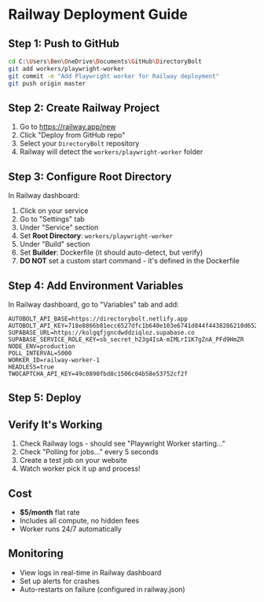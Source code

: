 # Railway Deployment Guide

## Step 1: Push to GitHub

```bash
cd C:\Users\Ben\OneDrive\Documents\GitHub\DirectoryBolt
git add workers/playwright-worker
git commit -m "Add Playwright worker for Railway deployment"
git push origin master
```

## Step 2: Create Railway Project

1. Go to https://railway.app/new
2. Click "Deploy from GitHub repo"
3. Select your `DirectoryBolt` repository
4. Railway will detect the `workers/playwright-worker` folder

## Step 3: Configure Root Directory

In Railway dashboard:
1. Click on your service
2. Go to "Settings" tab
3. Under "Service" section
4. Set **Root Directory**: `workers/playwright-worker`
5. Under "Build" section
6. Set **Builder**: Dockerfile (it should auto-detect, but verify)
7. **DO NOT** set a custom start command - it's defined in the Dockerfile

## Step 4: Add Environment Variables

In Railway dashboard, go to "Variables" tab and add:

```
AUTOBOLT_API_BASE=https://directorybolt.netlify.app
AUTOBOLT_API_KEY=718e8866b81ecc6527dfc1b640e103e6741d844f4438286210d652ca02ee4622
SUPABASE_URL=https://kolgqfjgncdwddziqloz.supabase.co
SUPABASE_SERVICE_ROLE_KEY=sb_secret_h23g4IsA-mIMLrI1K7gZnA_PFd9HmZR
NODE_ENV=production
POLL_INTERVAL=5000
WORKER_ID=railway-worker-1
HEADLESS=true
TWOCAPTCHA_API_KEY=49c0890fbd8c1506c04b58e53752cf2f

```



## Step 5: Deploy



## Verify It's Working

1. Check Railway logs - should see "Playwright Worker starting..."
2. Check "Polling for jobs..." every 5 seconds
3. Create a test job on your website
4. Watch worker pick it up and process!

## Cost

- **$5/month** flat rate
- Includes all compute, no hidden fees
- Worker runs 24/7 automatically

## Monitoring

- View logs in real-time in Railway dashboard
- Set up alerts for crashes
- Auto-restarts on failure (configured in railway.json)
